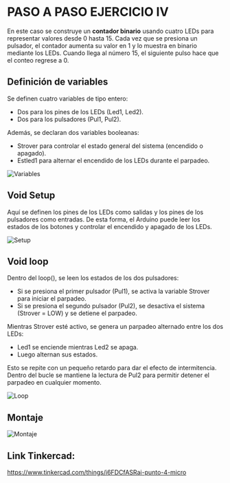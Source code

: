 # PASO A PASO EJERCICIO IV 

En este caso se construye un **contador binario** usando cuatro LEDs para representar valores desde 0 hasta 15.
Cada vez que se presiona un pulsador, el contador aumenta su valor en 1 y lo muestra en binario mediante los LEDs. Cuando llega al número 15, el siguiente pulso hace que el conteo regrese a 0.

## Definición de variables  

Se definen cuatro variables de tipo entero:

- Dos para los pines de los LEDs (Led1, Led2).
- Dos para los pulsadores (Pul1, Pul2).

Además, se declaran dos variables booleanas:

- Strover para controlar el estado general del sistema (encendido o apagado).
- Estled1 para alternar el encendido de los LEDs durante el parpadeo. 

![Variables](https://github.com/johanerre/RetosMicro/blob/main/EJERCICIOS%201/PUNTO%204/IMÁGENES/Captura%20de%20pantalla%202025-09-28%20205438.png)

## Void Setup

Aquí se definen los pines de los LEDs como salidas y los pines de los pulsadores como entradas. De esta forma, el Arduino puede leer los estados de los botones y controlar el encendido y apagado de los LEDs.

![Setup](https://github.com/johanerre/RetosMicro/blob/main/EJERCICIOS%201/PUNTO%204/IMÁGENES/Captura%20de%20pantalla%202025-09-28%20205458.png)

## Void loop

Dentro del loop(), se leen los estados de los dos pulsadores:

- Si se presiona el primer pulsador (Pul1), se activa la variable Strover para iniciar el parpadeo.
- Si se presiona el segundo pulsador (Pul2), se desactiva el sistema (Strover = LOW) y se detiene el parpadeo.

Mientras Strover esté activo, se genera un parpadeo alternado entre los dos LEDs:

- Led1 se enciende mientras Led2 se apaga.
- Luego alternan sus estados.

Esto se repite con un pequeño retardo para dar el efecto de intermitencia. Dentro del bucle se mantiene la lectura de Pul2 para permitir detener el parpadeo en cualquier momento.

![Loop](https://github.com/johanerre/RetosMicro/blob/main/EJERCICIOS%201/PUNTO%204/IMÁGENES/Captura%20de%20pantalla%202025-09-28%20205516.png)

## Montaje

![Montaje](https://github.com/johanerre/RetosMicro/blob/main/EJERCICIOS%201/PUNTO%204/IMÁGENES/Captura%20de%20pantalla%202025-09-28%20205535.png)

## Link Tinkercad:

https://www.tinkercad.com/things/i6FDCfASRai-punto-4-micro